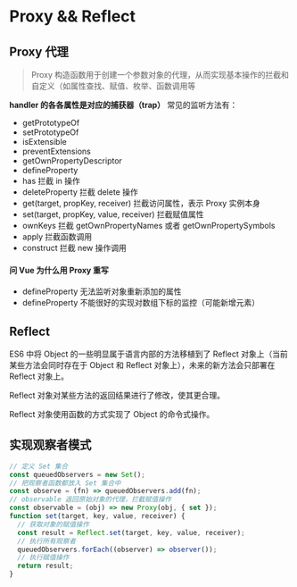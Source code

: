 # Proxy && Reflect

## Proxy 代理

> Proxy 构造函数用于创建一个参数对象的代理，从而实现基本操作的拦截和自定义（如属性查找、赋值、枚举、函数调用等

**handler 的各各属性是对应的捕获器（trap）**
常见的监听方法有：

- getPrototypeOf
- setPrototypeOf
- isExtensible
- preventExtensions
- getOwnPropertyDescriptor
- defineProperty
- has 拦截 in 操作
- deleteProperty 拦截 delete 操作
- get(target, propKey, receiver) 拦截访问属性，表示 Proxy 实例本身
- set(target, propKey, value, receiver) 拦截赋值属性
- ownKeys 拦截 getOwnPropertyNames 或者 getOwnPropertySymbols
- apply 拦截函数调用
- construct 拦截 new 操作调用

#### 问 Vue 为什么用 Proxy 重写

- defineProperty 无法监听对象重新添加的属性
- defineProperty 不能很好的实现对数组下标的监控（可能新增元素）

## Reflect

ES6 中将 Object 的一些明显属于语言内部的方法移植到了 Reflect 对象上（当前某些方法会同时存在于 Object 和 Reflect 对象上），未来的新方法会只部署在 Reflect 对象上。

Reflect 对象对某些方法的返回结果进行了修改，使其更合理。

Reflect 对象使用函数的方式实现了 Object 的命令式操作。

## 实现观察者模式

```javascript
// 定义 Set 集合
const queuedObservers = new Set();
// 把观察者函数都放入 Set 集合中
const observe = (fn) => queuedObservers.add(fn);
// observable 返回原始对象的代理，拦截赋值操作
const observable = (obj) => new Proxy(obj, { set });
function set(target, key, value, receiver) {
  // 获取对象的赋值操作
  const result = Reflect.set(target, key, value, receiver);
  // 执行所有观察者
  queuedObservers.forEach((observer) => observer());
  // 执行赋值操作
  return result;
}
```
